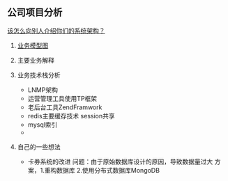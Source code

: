 ## 公司项目分析

[该怎么向别人介绍你们的系统架构？](https://juejin.im/entry/5ac9bfd4518825558359835d)


1. [业务模型图](https://viewer.diagrams.net/?title=EB.drawio#R3Vtbc9o4FP41fgxjW75IjzaQdna6M5nt7G7bNwcccGsQa0wT%2ButX50i%2BSqRpizFpXmLLup7z6TufLlhkunl6UyS79Z98meaWay%2BfLDKzXNcJmS3%2BQcpRplDPkwmrIluqTE3C%2B%2BxbqhJVudUhW6b7TsaS87zMdt3EBd9u00XZSUuKgj92sz3wvNvqLlmlWsL7RZLrqf9my3KtUplrNx%2FeptlqXTXt2urLJqlyq4T9Olnyx1YSmVtkWnBeyqfN0zTNwXqVYWS52xNf654V6bZ8SYHgzR9Pfy3nnx5v1sH2Jp1%2Biv5Jbip3fE3ygxqy6m15rGxQ8MN2mUIttkXix3VWpu93yQK%2BPgqvi7R1ucnFmyMeVXVpUaZPJzvq1MMXwEn5Ji2Lo8hSFbAr1CjQBES9PzYuIKFKW7es71XGT5TbV3XljWHEg7LND9jJDTWzpEuBFPXKi3LNV3yb5PMmNe4arsnzjvOdMtfntCyPCvbJoeRdY6ZPWfmh9fwRqpr46m32pGrGl6N6kf2Ezj1vfjEWfigW6XODDtSMS4pVWj6XkZgdWqR5UmZfuz05u288%2F1p84zzrGWH%2F4vih%2FdLyJ7w2xfBtTI9KXhjLo1U3r4mVPNIlpdDXOMknBk7yHX8oK9maUS6B%2BxrFDXA%2FdnBrRjG%2B3aVFJgafFueHdqUOvofscFRgOzqw56HFmBXH1ty34pnFfGhiHlgxsSIKiTSw6NTo6nfJvdBbHfckebbaiueFMCCYOQbQZ0LQROrDJlsuJRLSffYtucf6wBc7nm1LHLAfW%2F7suVmj1JYq3Eictt%2BegezJOWZPHEKZrOvFDlG13UH3W1n4w8NeAKHvsbrRn3ei7sNoy7fHDT%2FsRfLfe2H2vrOE9tvB42GTR4uSt%2F2CPrzj%2B6zMOPjnnpcl3xgcV%2FIeqfFDmWfbdFpLX%2Fs8TOf2mM6hBvllYLpgMPFFxyW60cL1S6M1OTGtfnYOnRLivt2LZbJnqtj5Z5pBBgBbekiMghWpFYfW3LNiakUz5M9bixL4JDJEDqQwwai6dr%2B0eKBO15CeQT047iXnVKiZ9vcjLs%2B0brykkZ1xVo3jE5dDXshcUhyPJcecUQLLKHYORrUzMxC5B5o3IsjoNojcOQX9G01R895azDE659VpXgmyk6R1Y09I0KGtG%2BXUK1bAxOBPCtFXxGbwnoi%2BTAVmFmFKBPHYDXJhqfhexJlgBU%2FOBGM0rnHEQzS34gDXPogAUWUUQmXwID7ZrSVSvyYXa6KhFUeAqCiGRZWh3MhCwLe%2Fr60vKwQcfQd4sS5E5aiwhEerqSo8o1kdvTdV61SYxXM1ecHmgcVurcjHesQCd155gWAeZlEh2RjAQnhbPAilFkl9F1nUw%2BK%2BqkfkFH6EFOHQW9VWhEgRrVNmAp%2FowxTWzaJC6loxq%2BARI76ETsSaY0%2BlKMEo2oqh2waZqaMrRHjOFNBpvOD8S5YarDQ26rywLz9NwsiAunAw1Pka6qb8sBNC0sAaI1sv9Htz1ht9zuoLo1ma5PtXYDzXoMkHM55rDlMzJBFt2w2YIlIBSLADNcQrNPBtRUYe0orOFMhcFDfxBJEBm8hSkl8cbL2mJymDfMWbogOKdm3sj4xemJnFZv4VnyQr9YdTN8GQJW0Mh9gBoN0IPyGfQgoFKpSUKkfRB46AQDmc7AKVvJeC%2BUzAc7u4I447May5qQF5%2FmD7WDoeo7s7JXwg9tUIwhAjPGN0uMisZjhFtHrgfxBQOhJrCOgiS31aKNZl4HwWNBHZlTrcr5qYYcjT43UrKINqw1ICzgxHAaWcVimMmBKkQE%2B0Gana5%2FarHrLRmasfNMlLgyYdDD8m2a07vVZQKGkUx1AkCU0PK%2BEUK19HfleASc9KeWNXO22RSZv5UL%2BQdkbE6rI8lsX1tqSMnJoaZVB%2FjNQreDHyO%2FAG7nRbHZPFZ02FfThd4B6D09uPIraRgy4qHaoudY5Wpc943ghWmZJnHZsF%2Fx3gskoMoeBGsX8kcnw%2B7Mvs4dhkaHyvRyX9YEu2JUYDzZ27A1pc02PxsB2Q8HVxvNICp5bFA3WgFV1ABsyQlwk6BbmYDW0BXc9c3AJAUk4VMqlql%2BEOAyWATDdINsAA2%2Fv9rtX2QB1COlSYmKqgp3VoYFDOIYDLpTmjJhu1FtD93ta0HULoUAb1AVW6a5t6ApTXs0ogBK31dy0HWowe%2BSozUHtcsT5uBsFEsrs19xBWjWJwZPe6pE%2BtOqbRSkbJ4DbFSIgPsfeDc1Iktsn6V4RSJeLz9KGp7Bev7%2FV3GxxHF04m4e1QOgmHui1DTFcv6n2oatPqta96PK9re6ZrVs9geXcoueERzaS%2F%2F71JotZ5w9%2ByM5%2FbM9eeeDZr%2FjqQoC6dVNd%2BL3SO75kO8vU1BC5kI089MOhHssuMAHp1p0DeiSuyzc0nl5KOn1SL13sKVMH8mm9pXsHVcWJatWunJb9b4AnGjjzE8MuGOVUbu4bTqhCXSU7rONqH5aLamfVNW6IXB3fvOlZ4yb10s5H1Yxwk9gBNKveW8AHO6%2FxXYFI6vknNl976S7Cru%2BLmuD3ZH4x%2BtE30S26mhe71mzIMRjclNZiSgUaLnVeFSjr64S0xXYbSdzCu35T1jyBHM6VnUKDGeyPfMaUutvZlwb%2BkU57DldfZlm9BVz1ked5LerkoMzmo68Jz%2BMjpHXsGBubwDS5yftxF4rX58apcUzS%2FASbz%2FwE%3D)

2. 主要业务解释

3. 业务技术栈分析
    * LNMP架构
    * 运营管理工具使用TP框架
    * 老后台工具ZendFramwork
    * redis主要缓存技术 session共享
    * mysql索引
    * 
4. 自己的一些想法
    * 卡券系统的改进 问题：由于原始数据库设计的原因，导致数据量过大 方案，1.重构数据库 2.使用分布式数据库MongoDB